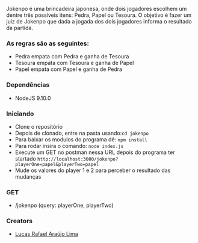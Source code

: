 Jokenpo é uma brincadeira japonesa, onde dois jogadores escolhem um dentre três possíveis itens: Pedra, Papel ou Tesoura. O objetivo é fazer um juiz de Jokenpo que dada a jogada dos dois jogadores informa o resultado da partida.

### As regras são as seguintes:

- Pedra empata com Pedra e ganha de Tesoura
- Tesoura empata com Tesoura e ganha de Papel
- Papel empata com Papel e ganha de Pedra

### Dependências

- NodeJS 9.10.0

### Iniciando

- Clone o repositório
- Depois de clonado, entre na pasta usando:`cd jokenpo`
- Para baixar os modulos do programa dê: `npm install`
- Para rodar insira o comando: `node index.js`
- Execute um GET no postman nessa URL depois do programa ter startado `http://localhost:3000/jokenpo?playerOne=papel&playerTwo=papel`
- Mude os valores do player 1 e 2 para perceber o resultado das mudanças


### GET
- /jokenpo (query: playerOne, playerTwo)



### Creators
- [Lucas Rafael Araújo Lima](https://github.com/TomiShelbi/)

